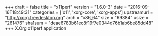 +++
draft = false
title = "x11perf"
version = "1.6.0-3"
date = "2016-09-16T18:49:31"
categories = ['x11', 'xorg-core', 'xorg-apps']
upstreamurl = "http://xorg.freedesktop.org"
arch = "x86_64"
size = "69384"
usize = "261476"
sha1sum = "deae6783b61ec8f19f7e0344d76b1ab6be85dd48"
+++
X.Org x11perf application
